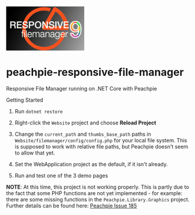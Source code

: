 ![Peachpie Responsive File Manager](https://github.com/gordon-matt/peachpie-responsive-file-manager/raw/master/Misc/logo.png)

# peachpie-responsive-file-manager
Responsive File Manager running on .NET Core with Peachpie

Getting Started

1. Run `dotnet restore`

2. Right-click the `Website` project and choose **Reload Project**

3. Change the `current_path` and `thumbs_base_path` paths in `Website/filemanager/config/config.php` for your local file system. This is supposed to work with relative file paths, but Peachpie doesn't seem to allow that yet.

4. Set the WebApplication project as the default, if it isn't already.

5. Run and test one of the 3 demo pages

**NOTE**: At this time, this project is not working properly. This is partly due to the fact that some PHP functions are not yet  implemented - for example: there are some missing functions in the `Peachpie.Library.Graphics` project. Further details can be found here: [Peachpie Issue 185](https://github.com/peachpiecompiler/peachpie/issues/185)
